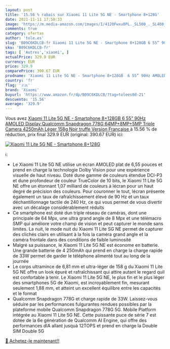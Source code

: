 ```yaml
---
layout: post
title: '15.56 % rabais sur Xiaomi 11 Lite 5G NE - Smartphone 8+128G'
date: 2021-11-11 17:50:33
image: 'https://m.media-amazon.com/images/I/4120Fwxu0PL._SL500_._SL400_.jpg'
comments: true
category: ofertas
author: 'tole.es'
slug: 'B09C6KDLCB-fr Xiaomi 11 Lite 5G NE - Smartphone 8+128GB 6 55” 90Hz...'
sku: 'B09C6KDLCB-fr'
tags: [ 'Autres','xiaomi', ]
actualPrice: 329.9 EUR
currency: EUR
price: 329.9
comparePrice: 390.67 EUR
prodname: 'Xiaomi 11 Lite 5G NE - Smartphone 8+128GB  6 55” 90Hz AMOLED Display  Qualcomm Snapdragon 778G  64MP+8MP+5MP Triple Camera  4250mAh  Léger 158g  Noir truffe  Version Française '
country: 'fr'
flag: '🇫🇷'
brand: 'Xiaomi'
buyurl: 'https://www.amazon.fr/dp/B09C6KDLCB/?tag=tolees0d-21'
descuento: '15.56'
average: '329.9'
---
```


Vous avez [Xiaomi 11 Lite 5G NE - Smartphone 8+128GB  6 55” 90Hz AMOLED Display  Qualcomm Snapdragon 778G  64MP+8MP+5MP Triple Camera  4250mAh  Léger 158g  Noir truffe  Version Française ](https://www.amazon.fr/dp/B09C6KDLCB/?tag=tolees0d-21)  à  15.56 % de réduction, prix final  329.9 EUR (original: 390.67 EUR) ici:

[![Xiaomi 11 Lite 5G NE - Smartphone 8+128G](https://m.media-amazon.com/images/I/4120Fwxu0PL._SL500_._SL400_.jpg)](https://www.amazon.fr/dp/B09C6KDLCB/?tag=tolees0d-21)

ℹ️:

- Le Xiaomi 11 Lite 5G NE utilise un écran AMOLED plat de 6,55 pouces et prend en charge la technologie Dolby Vision pour une expérience visuelle de haut niveau. Doté dune gamme de couleurs étendue DCI-P3 et dune profondeur de couleur TrueColor de 10 bits, le Xiaomi 11 Lite 5G NE offre un étonnant 1,07 milliard de couleurs à lécran pour un haut degré de précision des couleurs. Pour couronner le tout, lécran présente également un taux de rafraîchissement élevé de 90 Hz et un taux déchantillonnage tactile de 240 Hz, ce qui vous permet de vous divertir avec un décalage considérablement réduits
- Ce smartphone est doté dun triple réseau de caméras, dont une principale de 64 Mpx, une ultra grand angle de 8 Mpx et une télémacro SMP qui améliore votre champ de vision et peut capturer le monde sans limites. La nuit, le mode nuit du Xiaomi 11 Lite SG NE permet de capturer des clichés clairs en utilisant à la fois la caméra grand angle et la caméra frontale dans des conditions de faible luminosité
- Malgré sa puissance, le Xiaomi 11 Lite 5G NE est économe en batterie. Une grande batterie de 4 250mAh qui prend en charge la charge rapide de 33W permet de garder le téléphone alimenté tout au long de la journée
- Le corps ultramince de 6,81 mm et ultra-léger de 158 g du Xiaomi 11 Lite 5G NE offre un look épuré et rafraîchissant qui attire autant le regard quil est confortable à tenir. Le Xiaomi 11 Lite 5G NE, le plus fin et le plus léger des smartphones 5G de Xiaomi, est incroyablement fin, mesurant seulement 1,88 mm, et atteint un excellent équilibre entre les capacités et le format
- Qualcomm Snapdragon 778G et charge rapide de 33W. Laissez-vous séduire par les performances fulgurantes rendues possibles par la plateforme mobile Qualcomm Snapdragon 778G 5G. Mobile Platform intégrée au Xiaomi 11 Lite 5G NE. Cette puissante puce de série 7 est dotée de la 6e génération de Qualcomm AI Engine, qui offre des performances dIA allant jusquà 12TOPS et prend en charge la Double SIM Double 5G

[🛒 Achetez-le maintenant!!](https://www.amazon.fr/dp/B09C6KDLCB/?tag=tolees0d-21)
